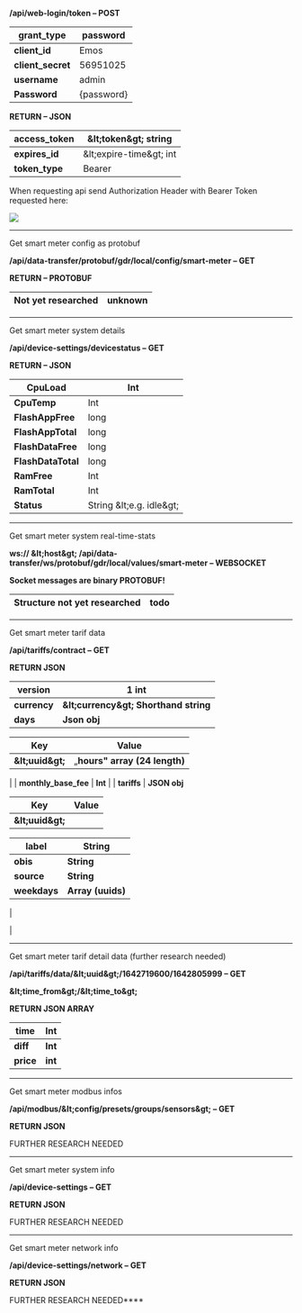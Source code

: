 **/api/web-login/token – POST**

| **grant\_type** | password |
| --- | --- |
| **client\_id** | Emos |
| **client\_secret** | 56951025 |
| **username** | admin |
| **Password** | {password} |

**RETURN – JSON**

| **access\_token** | \&lt;token\&gt; string |
| --- | --- |
| **expires\_id** | \&lt;expire-time\&gt; int |
| **token\_type** | Bearer |

When requesting api send Authorization Header with Bearer Token requested here:

![](RackMultipart20220121-4-y458k2_html_88249fa5497a0c08.png)

---

Get smart meter config as protobuf

**/api/data-transfer/protobuf/gdr/local/config/smart-meter – GET**

**RETURN – PROTOBUF**

| **Not yet researched** | unknown |
| --- | --- |

---

Get smart meter system details

**/api/device-settings/devicestatus – GET**

**RETURN – JSON**

| **CpuLoad** | Int |
| --- | --- |
| **CpuTemp** | Int |
| **FlashAppFree** | long |
| **FlashAppTotal** | long |
| **FlashDataFree** | long |
| **FlashDataTotal** | long |
| **RamFree** | Int |
| **RamTotal** | Int |
| **Status** | String \&lt;e.g. idle\&gt; |

---

Get smart meter system real-time-stats

**ws:// \&lt;host\&gt; /api/data-transfer/ws/protobuf/gdr/local/values/smart-meter – WEBSOCKET**

**Socket messages are binary PROTOBUF!**

| **Structure not yet researched** | **todo** |
| --- | --- |

---

Get smart meter tarif data

**/api/tariffs/contract – GET**

**RETURN JSON**

| **version** | **1 int** |
| --- | --- |
| **currency** | **\&lt;currency\&gt; Shorthand string** |
| **days** | **Json obj**

| **Key** | **Value** |
| --- | --- |
| **\&lt;uuid\&gt;** | „**hours&quot; array (24 length)** |

 |
| **monthly\_base\_fee** | **Int** |
| **tariffs** | **JSON obj**

| **Key** | **Value** |
| --- | --- |
| **\&lt;uuid\&gt;** |

| **label** | **String** |
| --- | --- |
| **obis** | **String** |
| **source** | **String** |
| **weekdays** | **Array (uuids)** |

 |

 |
 
 ---

Get smart meter tarif detail data (further research needed)

**/api/tariffs/data/\&lt;uuid\&gt;/1642719600/1642805999 – GET**

**\&lt;time\_from\&gt;/\&lt;time\_to\&gt;**

**RETURN JSON ARRAY**

| **time** | **Int** |
| --- | --- |
| **diff** | **Int** |
| **price** | **int** |

---

Get smart meter modbus infos

**/api/modbus/\&lt;config/presets/groups/sensors\&gt; – GET**

**RETURN JSON**

FURTHER RESEARCH NEEDED

---

Get smart meter system info

**/api/device-settings – GET**

**RETURN JSON**

FURTHER RESEARCH NEEDED

---

Get smart meter network info

**/api/device-settings/network – GET**

**RETURN JSON**

FURTHER RESEARCH NEEDED****
